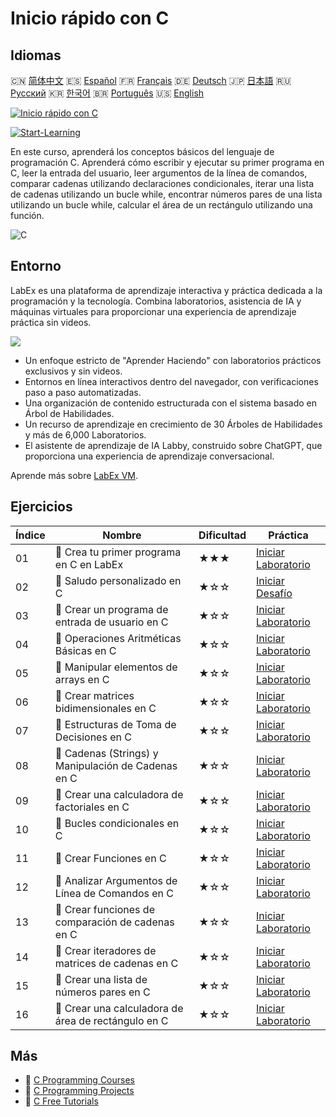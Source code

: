 # Inicio rápido con C

## Idiomas

🇨🇳 [简体中文](README_zh.md) 🇪🇸 [Español](README_es.md) 🇫🇷 [Français](README_fr.md) 🇩🇪 [Deutsch](README_de.md) 🇯🇵 [日本語](README_ja.md) 🇷🇺 [Русский](README_ru.md) 🇰🇷 [한국어](README_ko.md) 🇧🇷 [Português](README_pt.md) 🇺🇸 [English](README.md) 

[![Inicio rápido con C](https://cover-creator.labex.io/quick-start-with-c.png?lang=es)](https://labex.io/es/courses/quick-start-with-c)

[![Start-Learning](https://img.shields.io/badge/Start-Learning-whitesmoke?style=for-the-badge)](https://labex.io/es/courses/quick-start-with-c)

En este curso, aprenderá los conceptos básicos del lenguaje de programación C. Aprenderá cómo escribir y ejecutar su primer programa en C, leer la entrada del usuario, leer argumentos de la línea de comandos, comparar cadenas utilizando declaraciones condicionales, iterar una lista de cadenas utilizando un bucle while, encontrar números pares de una lista utilizando un bucle while, calcular el área de un rectángulo utilizando una función.

![C](https://img.shields.io/badge/C-whitesmoke?style=for-the-badge&logo=c)


## Entorno

LabEx es una plataforma de aprendizaje interactiva y práctica dedicada a la programación y la tecnología. Combina laboratorios, asistencia de IA y máquinas virtuales para proporcionar una experiencia de aprendizaje práctica sin videos.

![](https://tutorial-screenshot.getvm.io/images/vm-1725247253.png)

- Un enfoque estricto de "Aprender Haciendo" con laboratorios prácticos exclusivos y sin videos.
- Entornos en línea interactivos dentro del navegador, con verificaciones paso a paso automatizadas.
- Una organización de contenido estructurada con el sistema basado en Árbol de Habilidades.
- Un recurso de aprendizaje en crecimiento de 30 Árboles de Habilidades y más de 6,000 Laboratorios.
- El asistente de aprendizaje de IA Labby, construido sobre ChatGPT, que proporciona una experiencia de aprendizaje conversacional.

Aprende más sobre [LabEx VM](https://support.labex.io/using-labex/virtual-machine).

## Ejercicios

|   Índice | Nombre                                              | Dificultad   | Práctica                                                                                                                         |
|----------|-----------------------------------------------------|--------------|----------------------------------------------------------------------------------------------------------------------------------|
|       01 | 📖 Crea tu primer programa en C en LabEx            | ★★★          | <a target='_blank' href='https://labex.io/es/tutorials/c-create-your-first-c-program-in-labex-438241'>Iniciar Laboratorio</a>    |
|       02 | 🎯 Saludo personalizado en C                        | ★☆☆          | <a target='_blank' href='https://labex.io/es/tutorials/c-personalized-c-greeting-391828'>Iniciar Desafío</a>                     |
|       03 | 📖 Crear un programa de entrada de usuario en C     | ★☆☆          | <a target='_blank' href='https://labex.io/es/tutorials/c-create-user-input-program-in-c-438242'>Iniciar Laboratorio</a>          |
|       04 | 📖 Operaciones Aritméticas Básicas en C             | ★☆☆          | <a target='_blank' href='https://labex.io/es/tutorials/c-basic-arithmetic-operations-in-c-438262'>Iniciar Laboratorio</a>        |
|       05 | 📖 Manipular elementos de arrays en C               | ★☆☆          | <a target='_blank' href='https://labex.io/es/tutorials/c-manipulate-array-elements-in-c-438261'>Iniciar Laboratorio</a>          |
|       06 | 📖 Crear matrices bidimensionales en C              | ★☆☆          | <a target='_blank' href='https://labex.io/es/tutorials/c-create-two-dimensional-arrays-in-c-438259'>Iniciar Laboratorio</a>      |
|       07 | 📖 Estructuras de Toma de Decisiones en C           | ★☆☆          | <a target='_blank' href='https://labex.io/es/tutorials/c-decision-making-structures-in-c-438255'>Iniciar Laboratorio</a>         |
|       08 | 📖 Cadenas (Strings) y Manipulación de Cadenas en C | ★☆☆          | <a target='_blank' href='https://labex.io/es/tutorials/c-strings-and-manipulate-them-in-c-438258'>Iniciar Laboratorio</a>        |
|       09 | 📖 Crear una calculadora de factoriales en C        | ★☆☆          | <a target='_blank' href='https://labex.io/es/tutorials/c-create-factorial-calculator-in-c-438256'>Iniciar Laboratorio</a>        |
|       10 | 📖 Bucles condicionales en C                        | ★☆☆          | <a target='_blank' href='https://labex.io/es/tutorials/c-conditional-loops-in-c-438260'>Iniciar Laboratorio</a>                  |
|       11 | 📖 Crear Funciones en C                             | ★☆☆          | <a target='_blank' href='https://labex.io/es/tutorials/c-create-functions-in-c-438257'>Iniciar Laboratorio</a>                   |
|       12 | 📖 Analizar Argumentos de Línea de Comandos en C    | ★☆☆          | <a target='_blank' href='https://labex.io/es/tutorials/c-parse-command-line-arguments-in-c-438243'>Iniciar Laboratorio</a>       |
|       13 | 📖 Crear funciones de comparación de cadenas en C   | ★☆☆          | <a target='_blank' href='https://labex.io/es/tutorials/c-create-string-comparison-functions-in-c-438244'>Iniciar Laboratorio</a> |
|       14 | 📖 Crear iteradores de matrices de cadenas en C     | ★☆☆          | <a target='_blank' href='https://labex.io/es/tutorials/c-create-string-array-iterators-in-c-438245'>Iniciar Laboratorio</a>      |
|       15 | 📖 Crear una lista de números pares en C            | ★☆☆          | <a target='_blank' href='https://labex.io/es/tutorials/c-create-even-numbers-list-in-c-438246'>Iniciar Laboratorio</a>           |
|       16 | 📖 Crear una calculadora de área de rectángulo en C | ★☆☆          | <a target='_blank' href='https://labex.io/es/tutorials/c-create-a-rectangle-area-calculator-in-c-438247'>Iniciar Laboratorio</a> |

## Más

- 🔗 [C Programming Courses](https://github.com/labex-labs/awesome-programming-courses)
- 🔗 [C Programming Projects](https://github.com/labex-labs/awesome-programming-projects)
- 🔗 [C Free Tutorials](https://github.com/labex-labs/c-free-tutorials)

